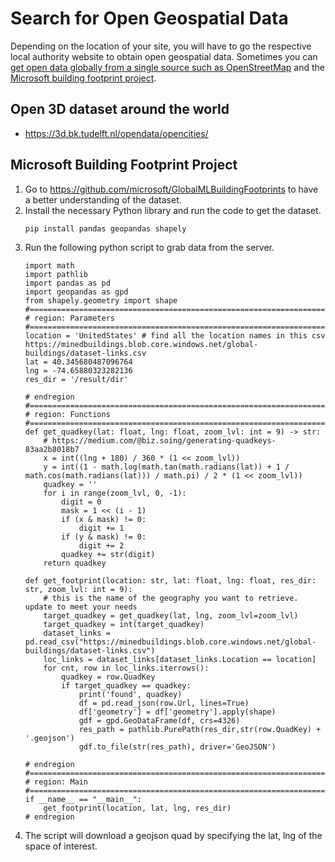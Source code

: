 # Search for Open Geospatial Data

Depending on the location of your site, you will have to go the respective local authority website to obtain open geospatial data. Sometimes you can [get open data globally from a single source such as OpenStreetMap](032osm.md#install-osm-download) and the [Microsoft building footprint project](#microsoft-building-footprint-project).

## Open 3D dataset around the world
- https://3d.bk.tudelft.nl/opendata/opencities/

## Microsoft Building Footprint Project
1. Go to https://github.com/microsoft/GlobalMLBuildingFootprints to have a better understanding of the dataset.
2. Install the necessary Python library and run the code to get the dataset.
    ```
    pip install pandas geopandas shapely
    ```
3. Run the following python script to grab data from the server.
    ```
    import math
    import pathlib
    import pandas as pd
    import geopandas as gpd
    from shapely.geometry import shape
    #==========================================================================================================================================================
    # region: Parameters
    #==========================================================================================================================================================
    location = 'UnitedStates' # find all the location names in this csv https://minedbuildings.blob.core.windows.net/global-buildings/dataset-links.csv
    lat = 40.345680487096764
    lng = -74.65880323282136
    res_dir = '/result/dir'

    # endregion
    #==========================================================================================================================================================
    # region: Functions
    #==========================================================================================================================================================
    def get_quadkey(lat: float, lng: float, zoom_lvl: int = 9) -> str:
        # https://medium.com/@biz.soing/generating-quadkeys-83aa2b8018b7
        x = int((lng + 180) / 360 * (1 << zoom_lvl))
        y = int((1 - math.log(math.tan(math.radians(lat)) + 1 / math.cos(math.radians(lat))) / math.pi) / 2 * (1 << zoom_lvl))
        quadkey = ''
        for i in range(zoom_lvl, 0, -1):
            digit = 0
            mask = 1 << (i - 1)
            if (x & mask) != 0:
                digit += 1
            if (y & mask) != 0:
                digit += 2
            quadkey += str(digit)
        return quadkey

    def get_footprint(location: str, lat: float, lng: float, res_dir: str, zoom_lvl: int = 9):
        # this is the name of the geography you want to retrieve. update to meet your needs
        target_quadkey = get_quadkey(lat, lng, zoom_lvl=zoom_lvl)
        target_quadkey = int(target_quadkey)
        dataset_links = pd.read_csv("https://minedbuildings.blob.core.windows.net/global-buildings/dataset-links.csv")
        loc_links = dataset_links[dataset_links.Location == location]
        for cnt, row in loc_links.iterrows():
            quadkey = row.QuadKey
            if target_quadkey == quadkey:
                print('found', quadkey)
                df = pd.read_json(row.Url, lines=True)
                df['geometry'] = df['geometry'].apply(shape)
                gdf = gpd.GeoDataFrame(df, crs=4326)
                res_path = pathlib.PurePath(res_dir,str(row.QuadKey) + '.geojson')
                gdf.to_file(str(res_path), driver='GeoJSON')

    # endregion
    #==========================================================================================================================================================
    # region: Main
    #==========================================================================================================================================================
    if __name__ == "__main__":
        get_footprint(location, lat, lng, res_dir)
    # endregion
    ```
4. The script will download a geojson quad by specifying the lat, lng of the space of interest.